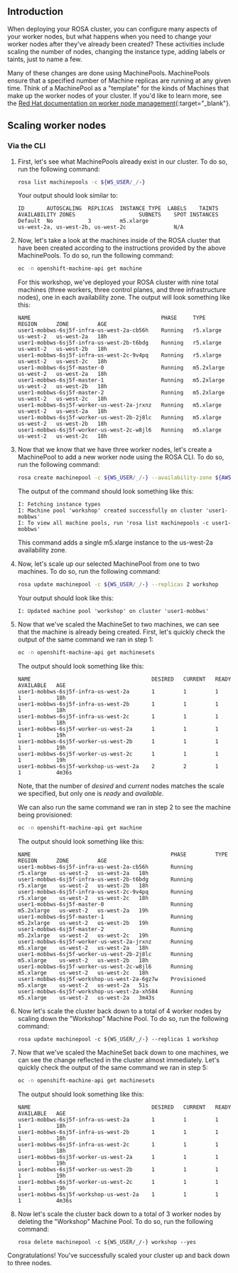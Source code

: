 ## Introduction

When deploying your ROSA cluster, you can configure many aspects of your worker nodes, but what happens when you need to change your worker nodes after they've already been created? These activities include scaling the number of nodes, changing the instance type, adding labels or taints, just to name a few.

Many of these changes are done using MachinePools. MachinePools ensure that a specified number of Machine replicas are running at any given time. Think of a MachinePool as a "template" for the kinds of Machines that make up the worker nodes of your cluster. If you'd like to learn more, see the [Red Hat documentation on worker node management](https://docs.openshift.com/rosa/rosa_cluster_admin/rosa_nodes/rosa-managing-worker-nodes.html){:target="_blank"}.

## Scaling worker nodes
### Via the CLI

1. First, let's see what MachinePools already exist in our cluster. To do so, run the following command:

    ```bash
    rosa list machinepools -c ${WS_USER/_/-}
    ```

    Your output should look similar to:

    ```{.text .no-copy}
    ID       AUTOSCALING  REPLICAS  INSTANCE TYPE  LABELS    TAINTS    AVAILABILITY ZONES                    SUBNETS    SPOT INSTANCES
    Default  No           3         m5.xlarge                          us-west-2a, us-west-2b, us-west-2c               N/A
    ```

1. Now, let's take a look at the machines inside of the ROSA cluster that have been created according to the instructions provided by the above MachinePools. To do so, run the following command:

    ```bash
    oc -n openshift-machine-api get machine
    ```

    For this workshop, we've deployed your ROSA cluster with nine total machines (three workers, three control planes, and three infrastructure nodes), one in each availability zone. The output will look something like this:

    ```{.text .no-copy}
    NAME                                         PHASE     TYPE         REGION      ZONE         AGE
    user1-mobbws-6sj5f-infra-us-west-2a-cb56h    Running   r5.xlarge    us-west-2   us-west-2a   18h
    user1-mobbws-6sj5f-infra-us-west-2b-t6bdg    Running   r5.xlarge    us-west-2   us-west-2b   18h
    user1-mobbws-6sj5f-infra-us-west-2c-9v4pq    Running   r5.xlarge    us-west-2   us-west-2c   18h
    user1-mobbws-6sj5f-master-0                  Running   m5.2xlarge   us-west-2   us-west-2a   18h
    user1-mobbws-6sj5f-master-1                  Running   m5.2xlarge   us-west-2   us-west-2b   18h
    user1-mobbws-6sj5f-master-2                  Running   m5.2xlarge   us-west-2   us-west-2c   18h
    user1-mobbws-6sj5f-worker-us-west-2a-jrxnz   Running   m5.xlarge    us-west-2   us-west-2a   18h
    user1-mobbws-6sj5f-worker-us-west-2b-2j8lc   Running   m5.xlarge    us-west-2   us-west-2b   18h
    user1-mobbws-6sj5f-worker-us-west-2c-w8jl6   Running   m5.xlarge    us-west-2   us-west-2c   18h
    ```

1. Now that we know that we have three worker nodes, let's create a MachinePool to add a new worker node using the ROSA CLI. To do so, run the following command:

    ```bash
    rosa create machinepool -c ${WS_USER/_/-} --availability-zone ${AWS_DEFAULT_REGION}a --replicas 1 --name workshop --instance-type m5.xlarge
    ```

    The output of the command should look something like this:

    ```{.text .no-copy}
    I: Fetching instance types
    I: Machine pool 'workshop' created successfully on cluster 'user1-mobbws'
    I: To view all machine pools, run 'rosa list machinepools -c user1-mobbws'
    ```

    This command adds a single m5.xlarge instance to the us-west-2a availability zone. 

1. Now, let's scale up our selected MachinePool from one to two machines. To do so, run the following command:

    ```bash
    rosa update machinepool -c ${WS_USER/_/-} --replicas 2 workshop
    ```

    Your output should look like this:

    ```{.text .no-copy}
    I: Updated machine pool 'workshop' on cluster 'user1-mobbws'
    ```

1. Now that we've scaled the MachineSet to two machines, we can see that the machine is already being created. First, let's quickly check the output of the same command we ran in step 1:

    ```bash
    oc -n openshift-machine-api get machinesets
    ```

    The output should look something like this:

    ```{.text .no-copy}
    NAME                                      DESIRED   CURRENT   READY   AVAILABLE   AGE
    user1-mobbws-6sj5f-infra-us-west-2a       1         1         1       1           18h
    user1-mobbws-6sj5f-infra-us-west-2b       1         1         1       1           18h
    user1-mobbws-6sj5f-infra-us-west-2c       1         1         1       1           18h
    user1-mobbws-6sj5f-worker-us-west-2a      1         1         1       1           19h
    user1-mobbws-6sj5f-worker-us-west-2b      1         1         1       1           19h
    user1-mobbws-6sj5f-worker-us-west-2c      1         1         1       1           19h
    user1-mobbws-6sj5f-workshop-us-west-2a    2         2         1       1           4m36s
    ```

    Note, that the number of *desired* and *current* nodes matches the scale we specified, but only one is *ready* and *available*.

    We can also run the same command we ran in step 2 to see the machine being provisioned:

    ```bash
    oc -n openshift-machine-api get machine
    ```

    The output should look something like this:

    ```{.text .no-copy}
    NAME                                            PHASE         TYPE         REGION      ZONE         AGE
    user1-mobbws-6sj5f-infra-us-west-2a-cb56h       Running       r5.xlarge    us-west-2   us-west-2a   18h
    user1-mobbws-6sj5f-infra-us-west-2b-t6bdg       Running       r5.xlarge    us-west-2   us-west-2b   18h
    user1-mobbws-6sj5f-infra-us-west-2c-9v4pq       Running       r5.xlarge    us-west-2   us-west-2c   18h
    user1-mobbws-6sj5f-master-0                     Running       m5.2xlarge   us-west-2   us-west-2a   19h
    user1-mobbws-6sj5f-master-1                     Running       m5.2xlarge   us-west-2   us-west-2b   19h
    user1-mobbws-6sj5f-master-2                     Running       m5.2xlarge   us-west-2   us-west-2c   19h
    user1-mobbws-6sj5f-worker-us-west-2a-jrxnz      Running       m5.xlarge    us-west-2   us-west-2a   18h
    user1-mobbws-6sj5f-worker-us-west-2b-2j8lc      Running       m5.xlarge    us-west-2   us-west-2b   18h
    user1-mobbws-6sj5f-worker-us-west-2c-w8jl6      Running       m5.xlarge    us-west-2   us-west-2c   18h
    user1-mobbws-6sj5f-workshop-us-west-2a-6gz7w    Provisioned   m5.xlarge    us-west-2   us-west-2a   51s
    user1-mobbws-6sj5f-workshop-us-west-2a-xh584    Running       m5.xlarge    us-west-2   us-west-2a   3m43s
    ```

1. Now let's scale the cluster back down to a total of 4 worker nodes by scaling down the "Workshop" Machine Pool. To do so, run the following command:

    ```
    rosa update machinepool -c ${WS_USER/_/-} --replicas 1 workshop
    ```

1. Now that we've scaled the MachineSet back down to one machines, we can see the change reflected in the cluster almost immediately. Let's quickly check the output of the same command we ran in step 5:

    ```bash
    oc -n openshift-machine-api get machinesets
    ```

    The output should look something like this:

    ```{.text .no-copy}
    NAME                                      DESIRED   CURRENT   READY   AVAILABLE   AGE
    user1-mobbws-6sj5f-infra-us-west-2a       1         1         1       1           18h
    user1-mobbws-6sj5f-infra-us-west-2b       1         1         1       1           18h
    user1-mobbws-6sj5f-infra-us-west-2c       1         1         1       1           18h
    user1-mobbws-6sj5f-worker-us-west-2a      1         1         1       1           19h
    user1-mobbws-6sj5f-worker-us-west-2b      1         1         1       1           19h
    user1-mobbws-6sj5f-worker-us-west-2c      1         1         1       1           19h
    user1-mobbws-6sj5f-workshop-us-west-2a    1         1         1       1           4m36s
    ```

1. Now let's scale the cluster back down to a total of 3 worker nodes by deleting the "Workshop" Machine Pool. To do so, run the following command:

    ```
    rosa delete machinepool -c ${WS_USER/_/-} workshop --yes
    ```

Congratulations! You've successfully scaled your cluster up and back down to three nodes.

